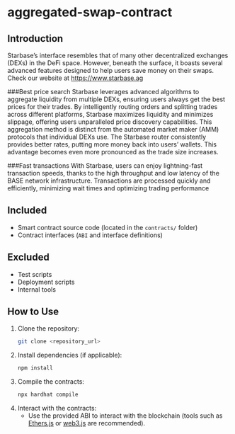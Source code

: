 # aggregated-swap-contract

## Introduction
Starbase’s interface resembles that of many other decentralized exchanges (DEXs) in the DeFi space. However, beneath the surface, it boasts several advanced features designed to help users save money on their swaps. Check our website at https://www.starbase.ag

###Best price search
Starbase leverages advanced algorithms to aggregate liquidity from multiple DEXs, ensuring users always get the best prices for their trades. By intelligently routing orders and splitting trades across different platforms, Starbase maximizes liquidity and minimizes slippage, offering users unparalleled price discovery capabilities. This aggregation method is distinct from the automated market maker (AMM) protocols that individual DEXs use. The Starbase router consistently provides better rates, putting more money back into users’ wallets. This advantage becomes even more pronounced as the trade size increases. 

###Fast transactions
With Starbase, users can enjoy lightning-fast transaction speeds, thanks to the high throughput and low latency of the BASE network infrastructure. Transactions are processed quickly and efficiently, minimizing wait times and optimizing trading performance

## Included
- Smart contract source code (located in the `contracts/` folder)
- Contract interfaces (`ABI` and interface definitions)

## Excluded
- Test scripts
- Deployment scripts
- Internal tools

## How to Use
1. Clone the repository:
   ```bash
   git clone <repository_url>
   ```
2. Install dependencies (if applicable):
   ```bash
   npm install
   ```
3. Compile the contracts:
   ```bash
   npx hardhat compile
   ```
4. Interact with the contracts:
   - Use the provided ABI to interact with the blockchain (tools such as [Ethers.js](https://docs.ethers.io/) or [web3.js](https://web3js.readthedocs.io/) are recommended).


